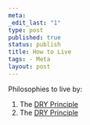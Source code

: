 ```yaml
--- 
meta: 
_edit_last: "1" 
type: post 
published: true 
status: publish 
title: How to Live 
tags: - Meta 
layout: post 
--- 
```


Philosophies to live by: 

  1. The [DRY Principle](http://en.wikipedia.org/wiki/Don%27t_repeat_yourself)
  2. The [DRY Principle](http://en.wikipedia.org/wiki/Don%27t_repeat_yourself)